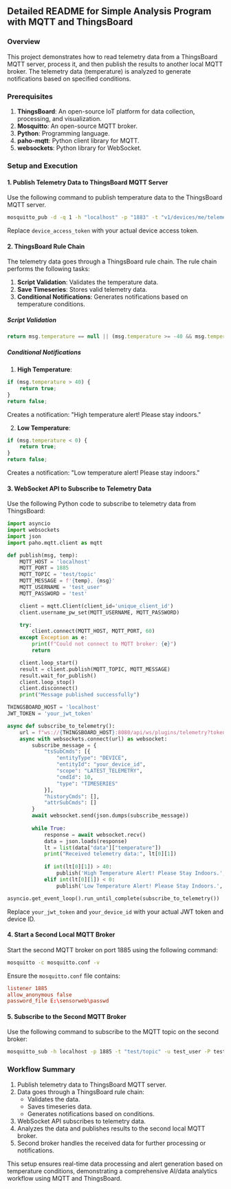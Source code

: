 ## Detailed README for Simple Analysis Program with MQTT and ThingsBoard

### Overview
This project demonstrates how to read telemetry data from a ThingsBoard MQTT server, process it, and then publish the results to another local MQTT broker. The telemetry data (temperature) is analyzed to generate notifications based on specified conditions.

### Prerequisites
1. **ThingsBoard**: An open-source IoT platform for data collection, processing, and visualization.
2. **Mosquitto**: An open-source MQTT broker.
3. **Python**: Programming language.
4. **paho-mqtt**: Python client library for MQTT.
5. **websockets**: Python library for WebSocket.

### Setup and Execution

#### 1. Publish Telemetry Data to ThingsBoard MQTT Server
Use the following command to publish temperature data to the ThingsBoard MQTT server.

```sh
mosquitto_pub -d -q 1 -h "localhost" -p "1883" -t "v1/devices/me/telemetry" -u "device_access_token" -m '{"temperature": 45}'
```

Replace `device_access_token` with your actual device access token.

#### 2. ThingsBoard Rule Chain
The telemetry data goes through a ThingsBoard rule chain. The rule chain performs the following tasks:
1. **Script Validation**: Validates the temperature data.
2. **Save Timeseries**: Stores valid telemetry data.
3. **Conditional Notifications**: Generates notifications based on temperature conditions.

##### Script Validation
```javascript
return msg.temperature == null || (msg.temperature >= -40 && msg.temperature <= 80);
```

##### Conditional Notifications
1. **High Temperature**:
```javascript
if (msg.temperature > 40) {
    return true;
}
return false;
```
Creates a notification: "High temperature alert! Please stay indoors."

2. **Low Temperature**:
```javascript
if (msg.temperature < 0) {
    return true;
}
return false;
```
Creates a notification: "Low temperature alert! Please stay indoors."

#### 3. WebSocket API to Subscribe to Telemetry Data
Use the following Python code to subscribe to telemetry data from ThingsBoard:

```python
import asyncio
import websockets
import json
import paho.mqtt.client as mqtt

def publish(msg, temp):
    MQTT_HOST = 'localhost'
    MQTT_PORT = 1885
    MQTT_TOPIC = 'test/topic'
    MQTT_MESSAGE = f'{temp}, {msg}'
    MQTT_USERNAME = 'test_user'
    MQTT_PASSWORD = 'test'

    client = mqtt.Client(client_id='unique_client_id')
    client.username_pw_set(MQTT_USERNAME, MQTT_PASSWORD)

    try:
        client.connect(MQTT_HOST, MQTT_PORT, 60)
    except Exception as e:
        print(f"Could not connect to MQTT broker: {e}")
        return

    client.loop_start()
    result = client.publish(MQTT_TOPIC, MQTT_MESSAGE)
    result.wait_for_publish()
    client.loop_stop()
    client.disconnect()
    print("Message published successfully")

THINGSBOARD_HOST = 'localhost'
JWT_TOKEN = 'your_jwt_token'

async def subscribe_to_telemetry():
    url = f"ws://{THINGSBOARD_HOST}:8080/api/ws/plugins/telemetry?token={JWT_TOKEN}"
    async with websockets.connect(url) as websocket:
        subscribe_message = {
            "tsSubCmds": [{
                "entityType": "DEVICE",
                "entityId": "your_device_id",
                "scope": "LATEST_TELEMETRY",
                "cmdId": 10,
                "type": "TIMESERIES"
            }],
            "historyCmds": [],
            "attrSubCmds": []
        }
        await websocket.send(json.dumps(subscribe_message))
        
        while True:
            response = await websocket.recv()
            data = json.loads(response)
            lt = list(data["data"]["temperature"])
            print("Received telemetry data:", lt[0][1])
            
            if int(lt[0][1]) > 40:
                publish('High Temperature Alert! Please Stay Indoors.', lt[0][1])
            elif int(lt[0][1]) < 0:
                publish('Low Temperature Alert! Please Stay Indoors.', lt[0][1])

asyncio.get_event_loop().run_until_complete(subscribe_to_telemetry())
```

Replace `your_jwt_token` and `your_device_id` with your actual JWT token and device ID.

#### 4. Start a Second Local MQTT Broker
Start the second MQTT broker on port 1885 using the following command:

```sh
mosquitto -c mosquitto.conf -v
```

Ensure the `mosquitto.conf` file contains:

```conf
listener 1885
allow_anonymous false
password_file E:\sensorweb\passwd
```

#### 5. Subscribe to the Second MQTT Broker
Use the following command to subscribe to the MQTT topic on the second broker:

```sh
mosquitto_sub -h localhost -p 1885 -t "test/topic" -u test_user -P test
```

### Workflow Summary
1. Publish telemetry data to ThingsBoard MQTT server.
2. Data goes through a ThingsBoard rule chain:
    - Validates the data.
    - Saves timeseries data.
    - Generates notifications based on conditions.
3. WebSocket API subscribes to telemetry data.
4. Analyzes the data and publishes results to the second local MQTT broker.
5. Second broker handles the received data for further processing or notifications.

This setup ensures real-time data processing and alert generation based on temperature conditions, demonstrating a comprehensive AI/data analytics workflow using MQTT and ThingsBoard.
